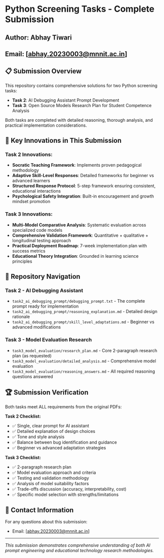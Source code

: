 # Python Screening Tasks - Complete Submission

## Author: Abhay Tiwari
## Email: [abhay.20230003@mnnit.ac.in]

## 📋 Submission Overview

This repository contains comprehensive solutions for two Python screening tasks:

- **Task 2**: AI Debugging Assistant Prompt Development
- **Task 3**: Open Source Models Research Plan for Student Competence Analysis

Both tasks are completed with detailed reasoning, thorough analysis, and practical implementation considerations.

## 🎯 Key Innovations in This Submission

### Task 2 Innovations:
- **Socratic Teaching Framework**: Implements proven pedagogical methodology
- **Adaptive Skill-Level Responses**: Detailed frameworks for beginner vs advanced learners
- **Structured Response Protocol**: 5-step framework ensuring consistent, educational interactions
- **Psychological Safety Integration**: Built-in encouragement and growth mindset promotion

### Task 3 Innovations:
- **Multi-Model Comparative Analysis**: Systematic evaluation across specialized code models
- **Comprehensive Validation Framework**: Quantitative + qualitative + longitudinal testing approach
- **Practical Deployment Roadmap**: 7-week implementation plan with success metrics
- **Educational Theory Integration**: Grounded in learning science principles

## 📂 Repository Navigation

### Task 2 - AI Debugging Assistant
- `task2_ai_debugging_prompt/debugging_prompt.txt` - The complete prompt ready for implementation
- `task2_ai_debugging_prompt/reasoning_explanation.md` - Detailed design rationale
- `task2_ai_debugging_prompt/skill_level_adaptations.md` - Beginner vs advanced modifications

### Task 3 - Model Evaluation Research
- `task3_model_evaluation/research_plan.md` - Core 2-paragraph research plan (as requested)
- `task3_model_evaluation/detailed_analysis.md` - Comprehensive model evaluation
- `task3_model_evaluation/reasoning_answers.md` - All required reasoning questions answered

## 🏆 Submission Verification

Both tasks meet ALL requirements from the original PDFs:

**Task 2 Checklist:**
- ✅ Single, clear prompt for AI assistant
- ✅ Detailed explanation of design choices
- ✅ Tone and style analysis
- ✅ Balance between bug identification and guidance
- ✅ Beginner vs advanced adaptation strategies

**Task 3 Checklist:**
- ✅ 2-paragraph research plan
- ✅ Model evaluation approach and criteria
- ✅ Testing and validation methodology  
- ✅ Analysis of model suitability factors
- ✅ Trade-offs discussion (accuracy, interpretability, cost)
- ✅ Specific model selection with strengths/limitations

## 🔗 Contact Information

For any questions about this submission:
- Email: [abhay.20230003@mnnit.ac.in]

---

*This submission demonstrates comprehensive understanding of both AI prompt engineering and educational technology research methodologies.*
